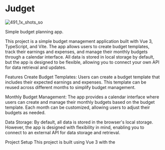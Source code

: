 # Judget

![491_1x_shots_so](https://github.com/user-attachments/assets/3e35a3b8-e5c6-4bf3-a1c6-99d22f5fc050)


Simple budget planning app.

This project is a simple budget management application built with Vue 3, TypeScript, and Vite. The app allows users to create budget templates, track their earnings and expenses, and manage their monthly budgets through a calendar interface. All data is stored in local storage by default, but the app is designed to be flexible, allowing you to connect your own API for data retrieval and updates.

Features
Create Budget Templates:
Users can create a budget template that includes their expected earnings and expenses. This template can be reused across different months to simplify budget management.

Monthly Budget Management:
The app provides a calendar interface where users can create and manage their monthly budgets based on the budget template. Each month can be customized, allowing users to adjust their budgets as needed.

Data Storage:
By default, all data is stored in the browser's local storage. However, the app is designed with flexibility in mind, enabling you to connect to an external API for data storage and retrieval.

Project Setup
This project is built using Vue 3 with the <script setup> syntax and TypeScript. The build process is powered by Vite, which provides fast and optimized development and build environments.

